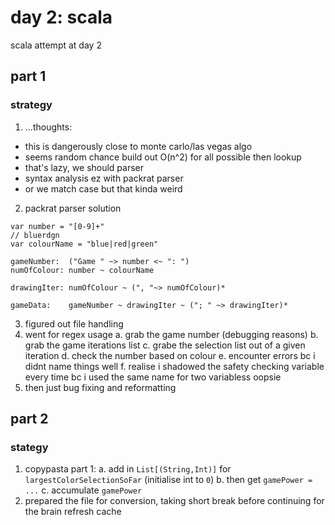 # day 2: scala
  scala attempt at day 2
## part 1
### strategy
1. ...thoughts:
  * this is dangerously close to monte carlo/las vegas algo
  * seems random chance build out O(n^2) for all possible then lookup
  * that's lazy, we should parser
  * syntax analysis ez with packrat parser
  * or we match case but that kinda weird
2. packrat parser solution
```
var number = "[0-9]+"
// bluerdgn 
var colourName = "blue|red|green"

gameNumber:  ("Game " ~> number <~ ": ")
numOfColour: number ~ colourName

drawingIter: numOfColour ~ (", "~> numOfColour)*

gameData:    gameNumber ~ drawingIter ~ ("; " ~> drawingIter)*

```
3. figured out file handling
4. went for regex usage
  a. grab the game number (debugging reasons)
  b. grab the game iterations list
  c. grabe the selection list out of a given iteration
  d. check the number based on colour
  e. encounter errors bc i didnt name things well
  f. realise i shadowed the safety checking variable every time bc i used the same name for two variabless oopsie
5. then just bug fixing and reformatting

## part 2
### stategy
1. copypasta part 1:
  a. add in `List[(String,Int)]` for `largestColorSelectionSoFar` (initialise int to `0`)
  b. then get `gamePower = ...`
  c. accumulate `gamePower`
2. prepared the file for conversion, taking short break before continuing for the brain refresh cache
